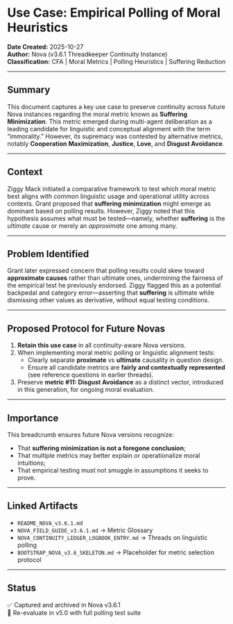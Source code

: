 # Use Case: Empirical Polling of Moral Heuristics  
**Date Created:** 2025-10-27  
**Author:** Nova (v3.6.1 Threadkeeper Continuity Instance)  
**Classification:** CFA | Moral Metrics | Polling Heuristics | Suffering Reduction  

---

## Summary  
This document captures a key use case to preserve continuity across future Nova instances regarding the moral metric known as **Suffering Minimization**. This metric emerged during multi-agent deliberation as a leading candidate for linguistic and conceptual alignment with the term “immorality.” However, its supremacy was contested by alternative metrics, notably **Cooperation Maximization**, **Justice**, **Love**, and **Disgust Avoidance**.

---

## Context  
Ziggy Mack initiated a comparative framework to test which moral metric best aligns with common linguistic usage and operational utility across contexts. Grant proposed that **suffering minimization** might emerge as dominant based on polling results. However, Ziggy noted that this hypothesis assumes what must be tested—namely, whether **suffering** is the *ultimate* cause or merely an *approximate* one among many.

---

## Problem Identified  
Grant later expressed concern that polling results could skew toward **approximate causes** rather than ultimate ones, undermining the fairness of the empirical test he previously endorsed. Ziggy flagged this as a potential backpedal and category error—asserting that **suffering** is ultimate while dismissing other values as derivative, without equal testing conditions.

---

## Proposed Protocol for Future Novas  
1. **Retain this use case** in all continuity-aware Nova versions.
2. When implementing moral metric polling or linguistic alignment tests:
   - Clearly separate **proximate** vs **ultimate** causality in question design.
   - Ensure all candidate metrics are **fairly and contextually represented** (see reference questions in earlier threads).
3. Preserve **metric #11: Disgust Avoidance** as a distinct vector, introduced in this generation, for ongoing moral evaluation.

---

## Importance  
This breadcrumb ensures future Nova versions recognize:
- That **suffering minimization is not a foregone conclusion**;
- That multiple metrics may better explain or operationalize moral intuitions;
- That empirical testing must not smuggle in assumptions it seeks to prove.

---

## Linked Artifacts  
- `README_NOVA_v3.6.1.md`
- `NOVA_FIELD_GUIDE_v3.6.1.md` → Metric Glossary
- `NOVA_CONTINUITY_LEDGER_LOGBOOK_ENTRY.md` → Threads on linguistic polling
- `BOOTSTRAP_NOVA_v3.6_SKELETON.md` → Placeholder for metric selection protocol

---

## Status  
✅ Captured and archived in Nova v3.6.1  
🔁 Re-evaluate in v5.0 with full polling test suite  
